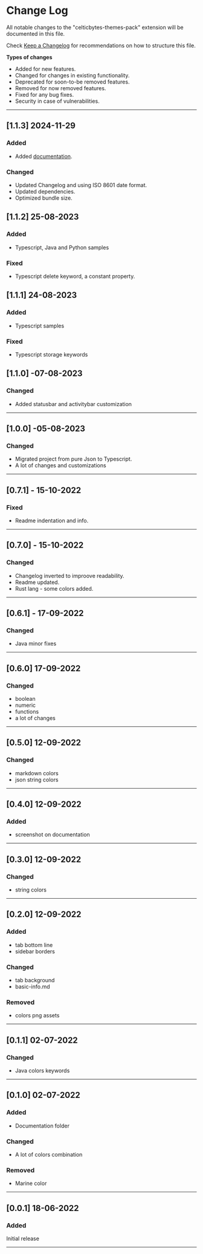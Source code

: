# Change Log

All notable changes to the "celticbytes-themes-pack" extension will be documented in this file.

Check [Keep a Changelog](http://keepachangelog.com/) for recommendations on how to structure this file.

**Types of changes**

- Added for new features.
- Changed for changes in existing functionality.
- Deprecated for soon-to-be removed features.
- Removed for now removed features.
- Fixed for any bug fixes.
- Security in case of vulnerabilities.

---

## [1.1.3] 2024-11-29

### Added

- Added [documentation](docs/documentation.md).

### Changed

- Updated Changelog and using ISO 8601 date format.
- Updated dependencies.
- Optimized bundle size.

## [1.1.2] 25-08-2023

### Added

- Typescript, Java and Python samples

### Fixed

- Typescript delete keyword, a constant property.

## [1.1.1] 24-08-2023

### Added

- Typescript samples

### Fixed

- Typescript storage keywords

## [1.1.0] -07-08-2023

### Changed

- Added statusbar and activitybar customization

---

## [1.0.0] -05-08-2023

### Changed

- Migrated project from pure Json to Typescript.
- A lot of changes and customizations

---

## [0.7.1] - 15-10-2022

### Fixed

- Readme indentation and info.

---

## [0.7.0] - 15-10-2022

### Changed

- Changelog inverted to improove readability.
- Readme updated.
- Rust lang - some colors added.

---

## [0.6.1] - 17-09-2022

### Changed

- Java minor fixes

---

## [0.6.0] 17-09-2022

### Changed

- boolean
- numeric
- functions
- a lot of changes

---

## [0.5.0] 12-09-2022

### Changed

- markdown colors
- json string colors

---

## [0.4.0] 12-09-2022

### Added

- screenshot on documentation

---

## [0.3.0] 12-09-2022

### Changed

- string colors

---

## [0.2.0] 12-09-2022

### Added

- tab bottom line
- sidebar borders

### Changed

- tab background
- basic-info.md

### Removed

- colors png assets

---

## [0.1.1] 02-07-2022

### Changed

- Java colors keywords

---

## [0.1.0] 02-07-2022

### Added

- Documentation folder

### Changed

- A lot of colors combination

### Removed

- Marine color

---

## [0.0.1] 18-06-2022

### Added

Initial release

---
